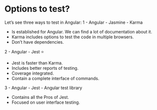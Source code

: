 # Options to test?
Let’s see three ways to test in Angular:
1 - Angular - Jasmine - Karma
* Is established for Angular. We can find a lot of documentation about it.
* Karma includes options to test the code in multiple browsers.
* Don’t have dependencies.

2 - Angular - Jest :star: 
* Jest is faster than Karma.
* Includes better reports of testing.
* Coverage integrated.
* Contain a complete interface of commands.

3 - Angular - Jest - Angular test library
* Contains all the Pros of Jest.
* Focused on user interface testing.

